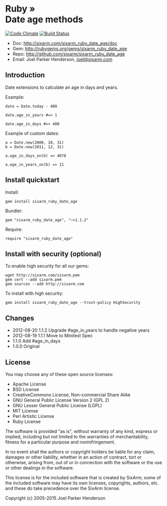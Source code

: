 # Ruby » <br>Date age methods

[![Code Climate](https://codeclimate.com/github/SixArm/sixarm_ruby_date_age.png)](https://codeclimate.com/github/SixArm/sixarm_ruby_date_age)
[![Build Status](https://travis-ci.org/SixArm/sixarm_ruby_date_age.png)](https://travis-ci.org/SixArm/sixarm_ruby_date_age)

* Doc: <http://sixarm.com/sixarm_ruby_date_age/doc>
* Gem: <http://rubygems.org/gems/sixarm_ruby_date_age>
* Repo: <http://github.com/sixarm/sixarm_ruby_date_age>
* Email: Joel Parker Henderson, <joel@sixarm.com>

## Introduction

Date extensions to calculate an age in days and years.

Example:

    date = Date.today - 400

    date.age_in_years #=> 1

    date.age_in_days #=> 400 


Example of custom dates:

    a = Date.new(2000, 10, 31)
    b = Date.new(2011, 12, 31)

    a.age_in_days_on(b) => 4078
 
    a.age_in_years_on(b) => 11


## Install quickstart

Install:

    gem install sixarm_ruby_date_age

Bundler:

    gem "sixarm_ruby_date_age", "~>1.1.2"

Require:

    require "sixarm_ruby_date_age"


## Install with security (optional)

To enable high security for all our gems:

    wget http://sixarm.com/sixarm.pem
    gem cert --add sixarm.pem
    gem sources --add http://sixarm.com

To install with high security:

    gem install sixarm_ruby_date_age --trust-policy HighSecurity


## Changes

* 2012-08-20 1.1.2 Upgrade #age_in_years to handle negative years
* 2012-08-19 1.1.1 Move to Minitest Spec
* 1.1.0 Add #age_in_days
* 1.0.0 Original


## License

You may choose any of these open source licenses:

  * Apache License
  * BSD License
  * CreativeCommons License, Non-commercial Share Alike
  * GNU General Public License Version 2 (GPL 2)
  * GNU Lesser General Public License (LGPL)
  * MIT License
  * Perl Artistic License
  * Ruby License

The software is provided "as is", without warranty of any kind, 
express or implied, including but not limited to the warranties of 
merchantability, fitness for a particular purpose and noninfringement. 

In no event shall the authors or copyright holders be liable for any 
claim, damages or other liability, whether in an action of contract, 
tort or otherwise, arising from, out of or in connection with the 
software or the use or other dealings in the software.

This license is for the included software that is created by SixArm;
some of the included software may have its own licenses, copyrights, 
authors, etc. and these do take precedence over the SixArm license.

Copyright (c) 2005-2015 Joel Parker Henderson
